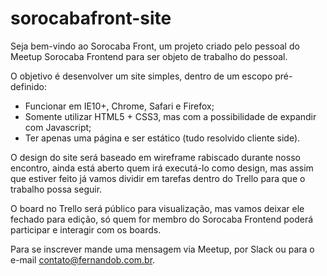 # sorocabafront-site
Seja bem-vindo ao Sorocaba Front, um projeto criado pelo pessoal do Meetup Sorocaba Frontend para ser objeto de trabalho do pessoal.

O objetivo é desenvolver um site simples, dentro de um escopo pré-definido:

* Funcionar em IE10+, Chrome, Safari e Firefox;
* Somente utilizar HTML5 + CSS3, mas com a possibilidade de expandir com Javascript;
* Ter apenas uma página e ser estático (tudo resolvido cliente side).

O design do site será baseado em wireframe rabiscado durante nosso encontro, ainda está aberto quem irá executá-lo como design, mas assim que estiver feito já vamos dividir em tarefas dentro do Trello para que o trabalho possa seguir. 

O board no Trello será público para visualização, mas vamos deixar ele fechado para edição, só quem for membro do Sorocaba Frontend poderá participar e interagir com os boards.

Para se inscrever mande uma mensagem via Meetup, por Slack ou para o e-mail contato@fernandob.com.br.
